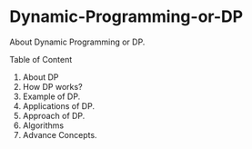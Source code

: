 # Dynamic-Programming-or-DP
About Dynamic Programming or DP.

Table of Content

1.	About DP
2.	How DP works?
3.	Example of DP.
4.	Applications of DP.
5.	Approach of DP.
6.	Algorithms
7.	Advance Concepts.
